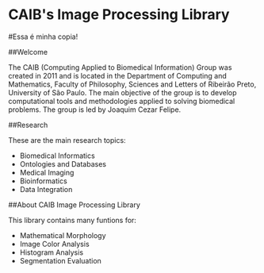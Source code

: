 CAIB's Image Processing Library
====

#Essa é minha copia!

##Welcome

The CAIB (Computing Applied to Biomedical Information) Group was created in 2011 and is located in the Department of Computing and Mathematics, Faculty of Philosophy, Sciences and Letters of Ribeirão Preto, University of São Paulo. The main objective of the group is to develop computational tools and methodologies applied to solving biomedical problems. The group is led by Joaquim Cezar Felipe.

##Research

These are the main research topics:

* Biomedical Informatics
* Ontologies and Databases
* Medical Imaging
* Bioinformatics
* Data Integration

##About CAIB Image Processing Library

This library contains many funtions for:
* Mathematical Morphology
* Image Color Analysis
* Histogram Analysis
* Segmentation Evaluation



